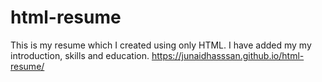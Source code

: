 # html-resume
This is my resume which I created using only HTML. I have added my my introduction, skills and education.
https://junaidhasssan.github.io/html-resume/
